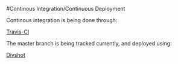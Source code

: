 #Continous Integration/Continuous Deployment

Continous integration is being done through:

[Travis-CI](https://travis-ci.org/CSC510-2015-Axitron/maze)

The master branch is being tracked currently, and deployed using:

[Divshot](http://development.maze.divshot.io/)

